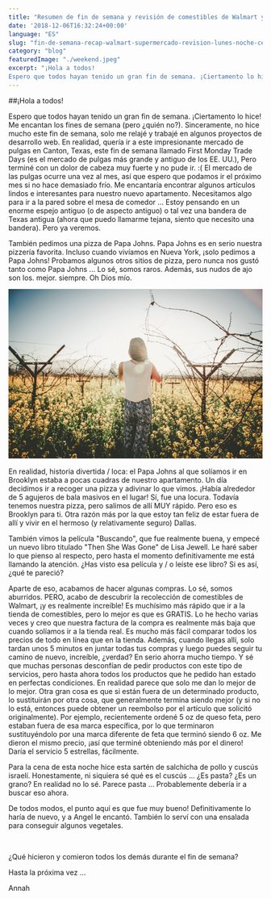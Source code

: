 ```yaml
---
title: "Resumen de fin de semana y revisión de comestibles de Walmart y cena del lunes por la noche"
date: '2018-12-06T16:32:24+00:00'
language: "ES"
slug: "fin-de-semana-recap-walmart-supermercado-revision-lunes-noche-cena"
category: "blog"
featuredImage: "./weekend.jpeg"
excerpt: "¡Hola a todos!
Espero que todos hayan tenido un gran fin de semana. ¡Ciertamento lo hice! Me encantan los fines de semana (pero ¿quién no?). Sinceramente, no hice mucho este fin de semana, solo me relajé y trabajé en algunos proyectos de desarrollo web. En realidad, estaba deseando ir a este impresionante mercado de pulgas en Canton, TX, este fin de semana, llamado First Monday Trade Days ..."
---
```



##¡Hola a todos!

Espero que todos hayan tenido un gran fin de semana. ¡Ciertamento lo hice! Me encantan los fines de semana (pero ¿quién no?). Sinceramente, no hice mucho este fin de semana, solo me relajé y trabajé en algunos proyectos de desarrollo web. En realidad, quería ir a este impresionante mercado de pulgas en Canton, Texas, este fin de semana llamado First Monday Trade Days (es el mercado de pulgas más grande y antiguo de los EE. UU.), Pero terminé con un dolor de cabeza muy fuerte y no pude ir. :( El mercado de las pulgas ocurre una vez al mes, así que espero que podamos ir el próximo mes si no hace demasiado frío. Me encantaría encontrar algunos artículos lindos e interesantes para nuestro nuevo apartamento. Necesitamos algo para ir a la pared sobre el mesa de comedor ... Estoy pensando en un enorme espejo antiguo (o de aspecto antiguo) o tal vez una bandera de Texas antigua (ahora que puedo llamarme tejana, siento que necesito una bandera). Pero ya veremos.

También pedimos una pizza de Papa Johns. Papa Johns es en serio nuestra pizzería favorita. Incluso cuando vivíamos en Nueva York, ¡solo pedimos a Papa Johns! Probamos algunos otros sitios de pizza, pero nunca nos gustó tanto como Papa Johns ... Lo sé, somos raros. Además, sus nudos de ajo son los. mejor. siempre. Oh Dios mío.


![Mi primer blog post](./weekend.jpeg)

En realidad, historia divertida / loca: el Papa Johns al que solíamos ir en Brooklyn estaba a pocas cuadras de nuestro apartamento. Un día decidimos ir a recoger una pizza y adivinar lo que vimos. ¡Había alrededor de 5 agujeros de bala masivos en el lugar! Sí, fue una locura. Todavía tenemos nuestra pizza, pero salimos de allí MUY rápido. Pero eso es Brooklyn para ti. Otra razón más por la que estoy tan feliz de estar fuera de allí y vivir en el hermoso (y relativamente seguro) Dallas.

También vimos la película "Buscando", que fue realmente buena, y empecé un nuevo libro titulado "Then She Was Gone" de Lisa Jewell. Le haré saber lo que pienso al respecto, pero hasta el momento definitivamente me está llamando la atención. ¿Has visto esa película y / o leíste ese libro? Si es así, ¿qué te pareció?

Aparte de eso, acabamos de hacer algunas compras. Lo sé, somos aburridos. PERO, acabo de descubrir la recolección de comestibles de Walmart, ¡y es realmente increíble! Es muchísimo más rápido que ir a la tienda de comestibles, pero lo mejor es que es GRATIS. Lo he hecho varias veces y creo que nuestra factura de la compra es realmente más baja que cuando solíamos ir a la tienda real. Es mucho más fácil comparar todos los precios de todo en línea que en la tienda. Además, cuando llegas allí, solo tardan unos 5 minutos en juntar todas tus compras y luego puedes seguir tu camino de nuevo, increíble, ¿verdad? En serio ahorra mucho tiempo. Y sé que muchas personas desconfían de pedir productos con este tipo de servicios, pero hasta ahora todos los productos que he pedido han estado en perfectas condiciones. En realidad parece que solo me dan lo mejor de lo mejor. Otra gran cosa es que si están fuera de un determinado producto, lo sustituirán por otra cosa, que generalmente termina siendo mejor (y si no lo está, entonces puede obtener un reembolso por el artículo que solicitó originalmente). Por ejemplo, recientemente ordené 5 oz de queso feta, pero estaban fuera de esa marca específica, por lo que terminaron sustituyéndolo por una marca diferente de feta que terminó siendo 6 oz. Me dieron el mismo precio, ¡así que terminé obteniendo más por el dinero! Daría el servicio 5 estrellas, fácilmente.

Para la cena de esta noche hice esta sartén de salchicha de pollo y cuscús israelí. Honestamente, ni siquiera sé qué es el cuscús ... ¿Es pasta? ¿Es un grano? En realidad no lo sé. Parece pasta ... Probablemente debería ir a buscar eso ahora.

De todos modos, el punto aquí es que fue muy bueno! Definitivamente lo haría de nuevo, y a Angel le encantó. También lo serví con una ensalada para conseguir algunos vegetales.

 

¿Qué hicieron y comieron todos los demás durante el fin de semana?

Hasta la próxima vez ...

Annah